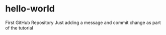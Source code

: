 # hello-world
First GitHub Repository
Just adding a message and commit change as part of the tutorial
